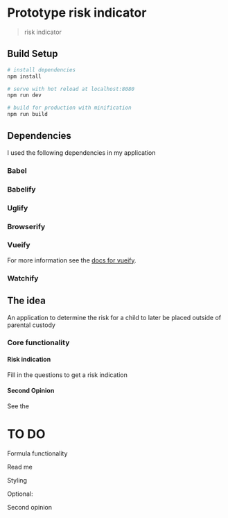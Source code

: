 # Prototype risk indicator

> risk indicator

## Build Setup

``` bash
# install dependencies
npm install

# serve with hot reload at localhost:8080
npm run dev

# build for production with minification
npm run build
```

## Dependencies

I used the following dependencies in my application

### Babel

### Babelify

### Uglify

### Browserify

### Vueify

For more information see the [docs for vueify](https://github.com/vuejs/vueify).

### Watchify

## The idea

An application to determine the risk for a child to later be placed outside of parental custody

### Core functionality

#### Risk indication

Fill in the questions to get a risk indication

#### Second Opinion

See the 


# TO DO

Formula functionality

Read me

Styling

Optional: 

Second opinion


